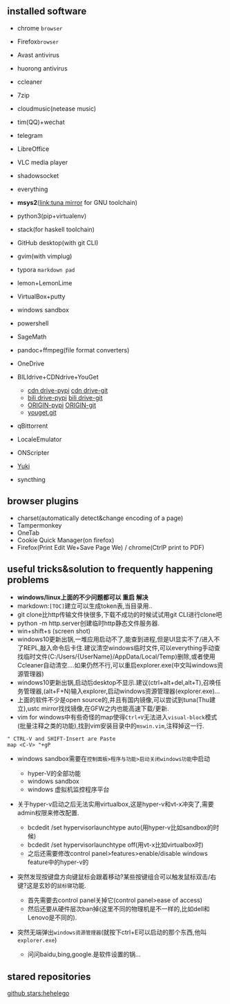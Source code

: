 ## installed software

* chrome `browser`
* Firefox`browser`
* Avast antivirus
* huorong antivirus
* ccleaner
* 7zip
* cloudmusic(netease music)
* tim(QQ)+wechat
* telegram
* LibreOffice
* VLC media player
* shadowsocket
* everything
* **msys2**([link:tuna mirror](https://mirrors.tuna.tsinghua.edu.cn/help/msys2/) for GNU toolchain)
* python3(pip+virtualenv)
* stack(for haskell toolchain)
* GitHub desktop(with git CLI)
* gvim(with vimplug)
* typora `markdown pad`  
* lemon+LemonLime
* VirtualBox+putty
* windows sandbox
* powershell
* SageMath
* pandoc+ffmpeg(file format converters)
* OneDrive
* BILIdrive+CDNdrive+YouGet
  * [cdn drive-pypi](https://pypi.org/project/CDNDrive/) [cdn drive-git](https://github.com/apachecn/CDNDrive)
  * [bili drive-pypi](https://pypi.org/project/BiliDriveEx/) [bili drive-git](https://github.com/apachecn/BiliDriveEx)
  * [ORIGIN-pypi](https://pypi.org/project/BiliDrive/) [ORIGIN-git](https://github.com/Hsury/BiliDrive)
  * [youget.git](https://github.com/soimort/you-get)







* qBittorrent
* LocaleEmulator
* ONScripter
* [Yuki](https://github.com/project-yuki/YUKI)
* syncthing

## browser plugins
* charset(automatically detect&change encoding of a page)
* Tampermonkey
* OneTab
* Cookie Quick Manager(on firefox)
* Firefox(Print Edit We+Save Page We) / chrome(CtrlP print to PDF)

## useful tricks&solution to frequently happening problems
* **windows/linux上面的不少问题都可以 重启 解决**
* markdown:`[TOC]`建立可以生成token表,当目录用..
* git clone比http传输文件快很多,下载不成功的时候试试用git CLI进行clone吧
* python -m http.server创建临时http静态文件服务器.
* win+shift+s (screen shot)
* windows10更新出锅,一堆应用启动不了,能查到进程,但是UI显实不了/进入不了REPL,敲入命令后卡住.建议清空windows临时文件,可以everything手动查找临时文件(C:/Users/{UserName}/AppData/Local/Temp)删除,或者使用Ccleaner自动清空….如果仍然不行,可以重启explorer.exe(中文叫windows资源管理器)
* windows10更新出锅,启动后desktop不显示.建议(ctrl+alt+del,alt+T),召唤任务管理器,(alt+F+N)输入explorer,启动windows资源管理器(explorer.exe)…
* 上面的软件不少是open source的,并且有国内镜像,可以尝试到tuna(Thu建立),ustc mirror找找镜像,在GFW之内也能高速下载/更新.
* vim for windows中有些奇怪的map使得`Ctrl+V`无法进入`visual-block`模式(批量注释之类的功能),找到vim安装目录中的`mswin.vim`,注释掉这一行.

```vim
" CTRL-V and SHIFT-Insert are Paste
map <C-V> "+gP
```

- windows sandbox需要在`控制面板>程序与功能>启动关闭windows功能`中启动
  - hyper-V的全部功能
  - windows sandbox
  - windows 虚拟机监控程序平台
  
- 关于hyper-v启动之后无法实用virtualbox,这是hyper-v和vt-x冲突了,需要admin权限来修改配置.
  - bcdedit /set hypervisorlaunchtype auto(用hyper-v比如sandbox的时候)
  - bcdedit /set hypervisorlaunchtype off(用vt-x比如virtualbox时)
  - 之后还需要修改control panel>features>enable/disable windows feature中的hyper-v的
  
- 突然发现按键盘方向键鼠标会跟着移动?某些按键组合可以触发鼠标双击/右键?这是玄妙的`鼠标键`功能.
  - 首先需要去control panel关掉它(control panel>ease of access)
  - 然后还要从硬件层次ban掉(这里不同的物理机是不一样的,比如dell和Lenovo是不同的).

- 突然无端弹出`windows资源管理器`(就按下ctrl+E可以启动的那个东西,他叫`explorer.exe`)
  - 问问baidu,bing,google.是软件设置的锅…




## stared repositories

[github stars:hehelego](https://github.com/hehelego?tab=stars)